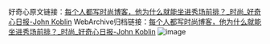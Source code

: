 好奇心原文链接：[每个人都写时尚博客，他为什么就能坐进秀场前排？_时尚_好奇心日报-John Koblin](https://www.qdaily.com/articles/2885.html)
WebArchive归档链接：[每个人都写时尚博客，他为什么就能坐进秀场前排？_时尚_好奇心日报-John Koblin](http://web.archive.org/web/20190623151618/https://www.qdaily.com/articles/2885.html)
![image](http://ww3.sinaimg.cn/large/007d5XDply1g3v6r04zdyj30u069db2a)